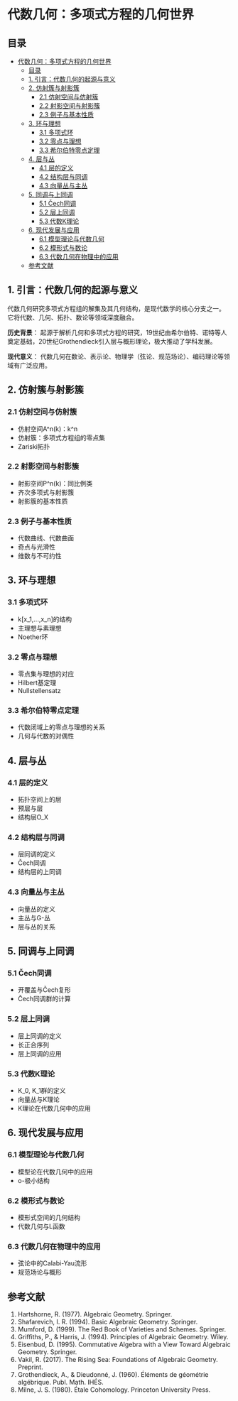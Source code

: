 # 代数几何：多项式方程的几何世界

## 目录

- [代数几何：多项式方程的几何世界](#代数几何多项式方程的几何世界)
  - [目录](#目录)
  - [1. 引言：代数几何的起源与意义](#1-引言代数几何的起源与意义)
  - [2. 仿射簇与射影簇](#2-仿射簇与射影簇)
    - [2.1 仿射空间与仿射簇](#21-仿射空间与仿射簇)
    - [2.2 射影空间与射影簇](#22-射影空间与射影簇)
    - [2.3 例子与基本性质](#23-例子与基本性质)
  - [3. 环与理想](#3-环与理想)
    - [3.1 多项式环](#31-多项式环)
    - [3.2 零点与理想](#32-零点与理想)
    - [3.3 希尔伯特零点定理](#33-希尔伯特零点定理)
  - [4. 层与丛](#4-层与丛)
    - [4.1 层的定义](#41-层的定义)
    - [4.2 结构层与同调](#42-结构层与同调)
    - [4.3 向量丛与主丛](#43-向量丛与主丛)
  - [5. 同调与上同调](#5-同调与上同调)
    - [5.1 Čech同调](#51-čech同调)
    - [5.2 层上同调](#52-层上同调)
    - [5.3 代数K理论](#53-代数k理论)
  - [6. 现代发展与应用](#6-现代发展与应用)
    - [6.1 模型理论与代数几何](#61-模型理论与代数几何)
    - [6.2 模形式与数论](#62-模形式与数论)
    - [6.3 代数几何在物理中的应用](#63-代数几何在物理中的应用)
  - [参考文献](#参考文献)

## 1. 引言：代数几何的起源与意义

代数几何研究多项式方程组的解集及其几何结构，是现代数学的核心分支之一。
它将代数、几何、拓扑、数论等领域深度融合。

**历史背景**：
起源于解析几何和多项式方程的研究，19世纪由希尔伯特、诺特等人奠定基础，20世纪Grothendieck引入层与概形理论，极大推动了学科发展。

**现代意义**：
代数几何在数论、表示论、物理学（弦论、规范场论）、编码理论等领域有广泛应用。

## 2. 仿射簇与射影簇

### 2.1 仿射空间与仿射簇

- 仿射空间A^n(k)：k^n
- 仿射簇：多项式方程组的零点集
- Zariski拓扑

### 2.2 射影空间与射影簇

- 射影空间P^n(k)：同比例类
- 齐次多项式与射影簇
- 射影簇的基本性质

### 2.3 例子与基本性质

- 代数曲线、代数曲面
- 奇点与光滑性
- 维数与不可约性

## 3. 环与理想

### 3.1 多项式环

- k[x_1,...,x_n]的结构
- 主理想与素理想
- Noether环

### 3.2 零点与理想

- 零点集与理想的对应
- Hilbert基定理
- Nullstellensatz

### 3.3 希尔伯特零点定理

- 代数闭域上的零点与理想的关系
- 几何与代数的对偶性

## 4. 层与丛

### 4.1 层的定义

- 拓扑空间上的层
- 预层与层
- 结构层O_X

### 4.2 结构层与同调

- 层同调的定义
- Čech同调
- 结构层的上同调

### 4.3 向量丛与主丛

- 向量丛的定义
- 主丛与G-丛
- 层与丛的关系

## 5. 同调与上同调

### 5.1 Čech同调

- 开覆盖与Čech复形
- Čech同调群的计算

### 5.2 层上同调

- 层上同调的定义
- 长正合序列
- 层上同调的应用

### 5.3 代数K理论

- K_0, K_1群的定义
- 向量丛与K理论
- K理论在代数几何中的应用

## 6. 现代发展与应用

### 6.1 模型理论与代数几何

- 模型论在代数几何中的应用
- o-极小结构

### 6.2 模形式与数论

- 模形式空间的几何结构
- 代数几何与L函数

### 6.3 代数几何在物理中的应用

- 弦论中的Calabi-Yau流形
- 规范场论与概形

## 参考文献

1. Hartshorne, R. (1977). Algebraic Geometry. Springer.
2. Shafarevich, I. R. (1994). Basic Algebraic Geometry. Springer.
3. Mumford, D. (1999). The Red Book of Varieties and Schemes. Springer.
4. Griffiths, P., & Harris, J. (1994). Principles of Algebraic Geometry. Wiley.
5. Eisenbud, D. (1995). Commutative Algebra with a View Toward Algebraic Geometry. Springer.
6. Vakil, R. (2017). The Rising Sea: Foundations of Algebraic Geometry. Preprint.
7. Grothendieck, A., & Dieudonné, J. (1960). Éléments de géométrie algébrique. Publ. Math. IHÉS.
8. Milne, J. S. (1980). Étale Cohomology. Princeton University Press.
